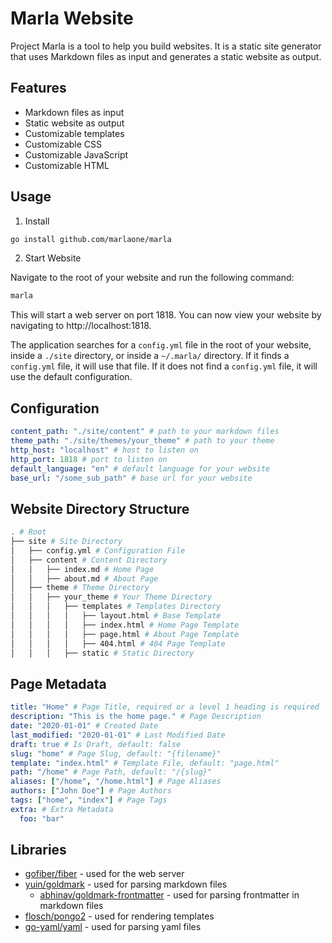 # Marla Website

Project Marla is a tool to help you build websites. It is a static site generator that uses Markdown files as input and generates a static website as output.

## Features

- Markdown files as input
- Static website as output
- Customizable templates
- Customizable CSS
- Customizable JavaScript
- Customizable HTML

## Usage

1. Install

```sh
go install github.com/marlaone/marla
```

2. Start Website

Navigate to the root of your website and run the following command:

```sh
marla
```

This will start a web server on port 1818. You can now view your website by navigating to http://localhost:1818.

The application searches for a `config.yml` file in the root of your website, inside a `./site` directory, or inside a `~/.marla/` directory. If it finds a `config.yml` file, it will use that file. If it does not find a `config.yml` file, it will use the default configuration.

## Configuration

```yaml
content_path: "./site/content" # path to your markdown files
theme_path: "./site/themes/your_theme" # path to your theme
http_host: "localhost" # host to listen on
http_port: 1818 # port to listen on
default_language: "en" # default language for your website
base_url: "/some_sub_path" # base url for your website
```

## Website Directory Structure

```sh
. # Root
├── site # Site Directory
│   ├── config.yml # Configuration File
│   ├── content # Content Directory
│   │   ├── index.md # Home Page
│   │   ├── about.md # About Page
│   ├── theme # Theme Directory
│   │   ├── your_theme # Your Theme Directory
│   │   │   ├── templates # Templates Directory
│   │   │   │   ├── layout.html # Base Template
│   │   │   │   ├── index.html # Home Page Template
│   │   │   │   ├── page.html # About Page Template
│   │   │   │   ├── 404.html # 404 Page Template
│   │   │   ├── static # Static Directory
```

## Page Metadata

```yaml
title: "Home" # Page Title, required or a level 1 heading is required
description: "This is the home page." # Page Description
date: "2020-01-01" # Created Date
last_modified: "2020-01-01" # Last Modified Date
draft: true # Is Draft, default: false
slug: "home" # Page Slug, default: "{filename}"
template: "index.html" # Template File, default: "page.html"
path: "/home" # Page Path, default: "/{slug}"
aliases: ["/home", "/home.html"] # Page Aliases
authors: ["John Doe"] # Page Authors
tags: ["home", "index"] # Page Tags
extra: # Extra Metadata
  foo: "bar"
```

## Libraries

- [gofiber/fiber](https://github.com/gofiber/fiber) - used for the web server
- [yuin/goldmark](https://github.com/yuin/goldmark) - used for parsing markdown files
  - [abhinav/goldmark-frontmatter](https://github.com/abhinav/goldmark-frontmatter) - used for parsing frontmatter in markdown files
- [flosch/pongo2](https://github.com/flosch/pongo2) - used for rendering templates
- [go-yaml/yaml](https://github.com/go-yaml/yaml) - used for parsing yaml files
